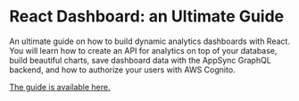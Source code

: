 # React Dashboard: an Ultimate Guide
An ultimate guide on how to build dynamic analytics dashboards with React. You will learn how to create an API for analytics on top of your database, build beautiful charts, save dashboard data with the AppSync GraphQL backend, and how to authorize your users with AWS Cognito.

[The guide is available here.](https://react-dashboard.cube.dev)
